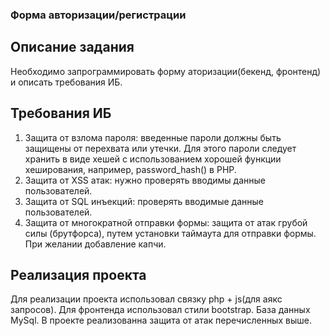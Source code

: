 ### Форма авторизации/регистрации

## Описание задания

Необходимо запрограммировать форму аторизации(бекенд, фронтенд) и описать требования ИБ.

## Требования ИБ

1. Защита от взлома пароля: введенные пароли должны быть защищены от перехвата или утечки. Для этого пароли следует хранить в виде хешей с использованием хорошей функции хеширования, например, password_hash() в PHP.
2. Защита от XSS атак: нужно проверять вводимы данные пользователей.
3. Защита от SQL инъекций: проверять вводимые данные пользователей.
4. Защита от многократной отправки формы: защита от атак грубой силы (брутфорса), путем установки таймаута для отправки формы. При желании добавление капчи.

## Реализация проекта

Для реализации проекта использовал связку php + js(для аякс запросов). Для фронтенда использовал стили bootstrap. База данных MySql.
В проекте реализованна защита от атак перечисленных выше.
